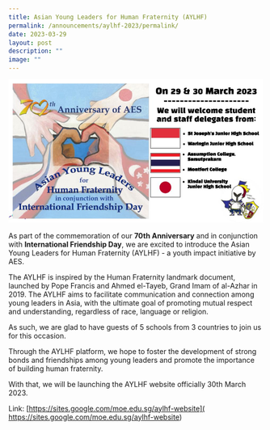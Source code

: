 ```yaml
---
title: Asian Young Leaders for Human Fraternity (AYLHF)
permalink: /announcements/aylhf-2023/permalink/
date: 2023-03-29
layout: post
description: ""
image: ""
---
```

![](/images/Asian%20Young%20Leaders%20for%20Human%20Fraternity%202023.jpg)

As part of the commemoration of our **70th Anniversary** and in conjunction with **International Friendship Day**, we are excited to introduce the Asian Young Leaders for Human Fraternity (AYLHF) - a youth impact initiative by AES. 

The AYLHF is inspired by the Human Fraternity landmark document, launched by Pope Francis and Ahmed el-Tayeb, Grand Imam of al-Azhar in 2019. The AYLHF aims to facilitate communication and connection among young leaders in Asia, with the ultimate goal of promoting mutual respect and understanding, regardless of race, language or religion. 

As such, we are glad to have guests of 5 schools from 3 countries to join us for this occasion.

Through the AYLHF platform, we hope to foster the development of strong bonds and friendships among young leaders and promote the importance of building human fraternity.

With that, we will be launching the AYLHF website officially 30th March 2023.

Link: [https://sites.google.com/moe.edu.sg/aylhf-website]( https://sites.google.com/moe.edu.sg/aylhf-website)